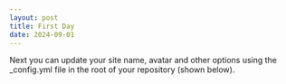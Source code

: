 ```yaml
---
layout: post
title: First Day
date: 2024-09-01
---
```


Next you can update your site name, avatar and other options using the _config.yml file in the root of your repository (shown below).
